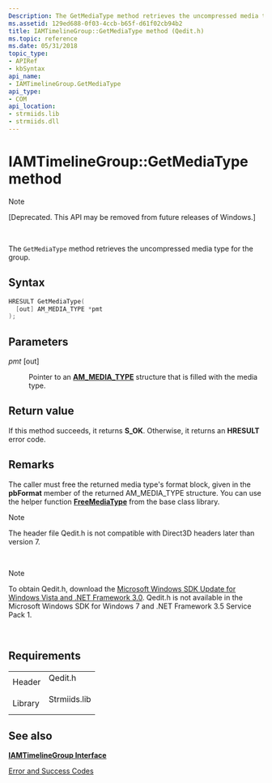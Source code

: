 ```yaml
---
Description: The GetMediaType method retrieves the uncompressed media type for the group.
ms.assetid: 129ed688-0f03-4ccb-b65f-d61f02cb94b2
title: IAMTimelineGroup::GetMediaType method (Qedit.h)
ms.topic: reference
ms.date: 05/31/2018
topic_type: 
- APIRef
- kbSyntax
api_name: 
- IAMTimelineGroup.GetMediaType
api_type: 
- COM
api_location: 
- strmiids.lib
- strmiids.dll
---
```


# IAMTimelineGroup::GetMediaType method

> [!Note]  
> \[Deprecated. This API may be removed from future releases of Windows.\]

 

The `GetMediaType` method retrieves the uncompressed media type for the group.

## Syntax


```C++
HRESULT GetMediaType(
  [out] AM_MEDIA_TYPE *pmt
);
```



## Parameters

<dl> <dt>

*pmt* \[out\]
</dt> <dd>

Pointer to an [**AM\_MEDIA\_TYPE**](/windows/win32/api/strmif/ns-strmif-am_media_type) structure that is filled with the media type.

</dd> </dl>

## Return value

If this method succeeds, it returns **S\_OK**. Otherwise, it returns an **HRESULT** error code.

## Remarks

The caller must free the returned media type's format block, given in the **pbFormat** member of the returned AM\_MEDIA\_TYPE structure. You can use the helper function [**FreeMediaType**](freemediatype.md) from the base class library.

> [!Note]  
> The header file Qedit.h is not compatible with Direct3D headers later than version 7.

 

> [!Note]  
> To obtain Qedit.h, download the [Microsoft Windows SDK Update for Windows Vista and .NET Framework 3.0](https://go.microsoft.com/fwlink/p/?linkid=129787). Qedit.h is not available in the Microsoft Windows SDK for Windows 7 and .NET Framework 3.5 Service Pack 1.

 

## Requirements



|                    |                                                                                         |
|--------------------|-----------------------------------------------------------------------------------------|
| Header<br/>  | <dl> <dt>Qedit.h</dt> </dl>      |
| Library<br/> | <dl> <dt>Strmiids.lib</dt> </dl> |



## See also

<dl> <dt>

[**IAMTimelineGroup Interface**](iamtimelinegroup.md)
</dt> <dt>

[Error and Success Codes](error-and-success-codes.md)
</dt> </dl>

 

 




